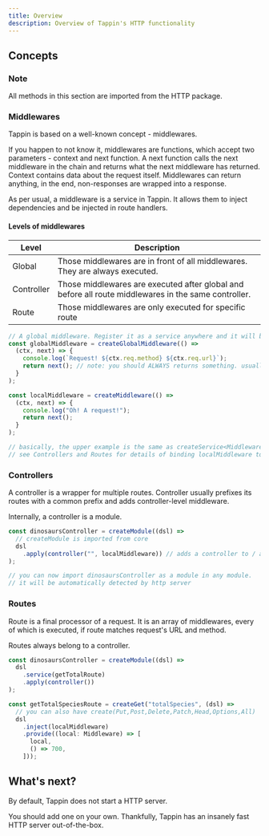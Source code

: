 ```yaml
---
title: Overview
description: Overview of Tappin's HTTP functionality
---
```


## Concepts

### Note

All methods in this section are imported from the HTTP package.

### Middlewares

Tappin is based on a well-known concept - middlewares.

If you happen to not know it, middlewares are functions, which accept two
parameters - context and next function. A next function calls the next
middleware in the chain and returns what the next middleware has returned.
Context contains data about the request itself. Middlewares can return anything,
in the end, non-responses are wrapped into a response.

As per usual, a middleware is a service in Tappin. It allows them to inject
dependencies and be injected in route handlers.

#### Levels of middlewares

| Level      | Description                                                                                          |
| ---------- | ---------------------------------------------------------------------------------------------------- |
| Global     | Those middlewares are in front of all middlewares. They are always executed.                         |
| Controller | Those middlewares are executed after global and before all route middlewares in the same controller. |
| Route      | Those middlewares are only executed for specific route                                               |

```ts
// A global middleware. Register it as a service anywhere and it will be added automatically.
const globalMiddleware = createGlobalMiddleware(() =>
  (ctx, next) => {
    console.log(`Request! ${ctx.req.method} ${ctx.req.url}`);
    return next(); // note: you should ALWAYS returns something. usually, you would return a result of a next middleware or an
  }
);

const localMiddleware = createMiddleware(() =>
  (ctx, next) => {
    console.log("Oh! A request!");
    return next();
  }
);

// basically, the upper example is the same as createService<Middleware>(...).
// see Controllers and Routes for details of binding localMiddleware to controller/route
```

### Controllers

A controller is a wrapper for multiple routes. Controller usually prefixes its
routes with a common prefix and adds controller-level middleware.

Internally, a controller is a module.

```ts
const dinosaursController = createModule((dsl) =>
  // createModule is imported from core
  dsl
    .apply(controller("", localMiddleware)) // adds a controller to / and binds a localMiddleware to all routes inside this controller
);

// you can now import dinosaursController as a module in any module.
// it will be automatically detected by http server
```

### Routes

Route is a final processor of a request. It is an array of middlewares, every of
which is executed, if route matches request's URL and method.

Routes always belong to a controller.

```ts
const dinosaursController = createModule((dsl) =>
  dsl
    .service(getTotalRoute)
    .apply(controller())
);

const getTotalSpeciesRoute = createGet("totalSpecies", (dsl) =>
  // you can also have create(Put,Post,Delete,Patch,Head,Options,All)
  dsl
    .inject(localMiddleware)
    .provide((local: Middleware) => [
      local,
      () => 700,
    ]));
```

## What's next?

By default, Tappin does not start a HTTP server.

You should add one on your own. Thankfully, Tappin has an insanely fast HTTP
server out-of-the-box.
